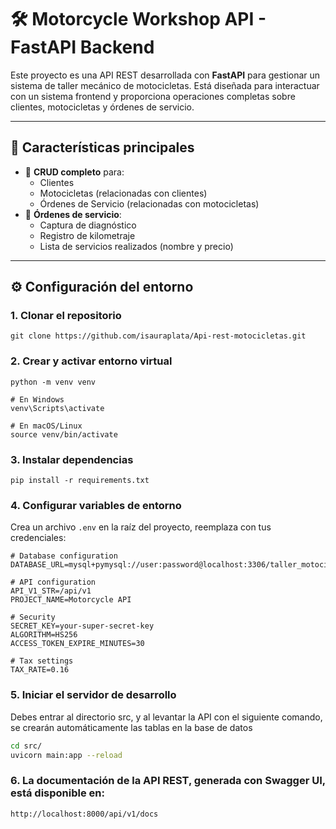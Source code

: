 🛠️ Motorcycle Workshop API - FastAPI Backend
=============================================

Este proyecto es una API REST desarrollada con **FastAPI** para gestionar un sistema de taller mecánico de motocicletas. Está diseñada para interactuar con un sistema frontend y proporciona operaciones completas sobre clientes, motocicletas y órdenes de servicio.

* * *

🚀 Características principales
------------------------------

*   📄 **CRUD completo** para:
    *   Clientes
    *   Motocicletas (relacionadas con clientes)
    *   Órdenes de Servicio (relacionadas con motocicletas)
*   🧾 **Órdenes de servicio**:
    *   Captura de diagnóstico
    *   Registro de kilometraje
    *   Lista de servicios realizados (nombre y precio)

* * *

⚙️ Configuración del entorno
----------------------------

### 1\. Clonar el repositorio

    git clone https://github.com/isauraplata/Api-rest-motocicletas.git
    

### 2\. Crear y activar entorno virtual

    python -m venv venv
    
    # En Windows
    venv\Scripts\activate
    
    # En macOS/Linux
    source venv/bin/activate
    

### 3\. Instalar dependencias

    pip install -r requirements.txt
    

### 4\. Configurar variables de entorno

Crea un archivo `.env` en la raíz del proyecto, reemplaza con tus credenciales:

    # Database configuration
    DATABASE_URL=mysql+pymysql://user:password@localhost:3306/taller_motociclista
    
    # API configuration
    API_V1_STR=/api/v1
    PROJECT_NAME=Motorcycle API
    
    # Security
    SECRET_KEY=your-super-secret-key
    ALGORITHM=HS256
    ACCESS_TOKEN_EXPIRE_MINUTES=30
    
    # Tax settings
    TAX_RATE=0.16
    

### 5\. Iniciar el servidor de desarrollo
Debes entrar al directorio src, y al levantar la API con el siguiente comando, se crearán automáticamente las tablas en la base de datos

```bash
cd src/
uvicorn main:app --reload
```
    

### 6\. La documentación de la API REST, generada con Swagger UI, está disponible en:

    http://localhost:8000/api/v1/docs
